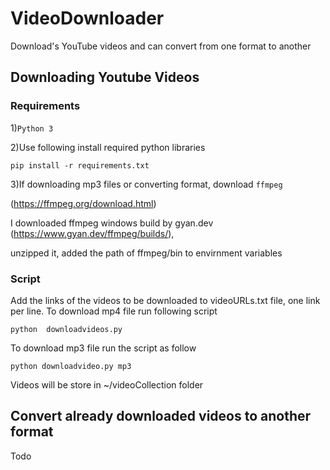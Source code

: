 # VideoDownloader
Download's YouTube videos and can convert from one format to another

## Downloading Youtube Videos

### Requirements

1)```Python 3```

2)Use following install required python libraries 

```pip install -r requirements.txt```

3)If downloading mp3 files or converting format, download  ```ffmpeg``` 

(https://ffmpeg.org/download.html)

I downloaded ffmpeg windows build by gyan.dev (https://www.gyan.dev/ffmpeg/builds/), 

unzipped it, added the path of ffmpeg/bin to envirnment variables 

### Script
Add the links of the videos to be downloaded to videoURLs.txt file, one link per line. 
To download mp4 file run following script

```python  downloadvideos.py ```

To download mp3 file run the script as follow

```python downloadvideo.py mp3 ```

Videos will be store in ~/videoCollection folder

## Convert already downloaded videos to another format
Todo





